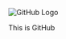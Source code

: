 ![GitHub Logo](https://github.githubassets.com/images/modules/logos_page/Octocat.png)


This is GitHub
